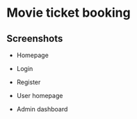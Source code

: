 # Movie ticket booking 

## Screenshots

* Homepage

* Login

* Register

* User homepage

* Admin dashboard